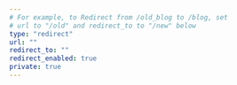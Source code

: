 ```yaml
---
# For example, to Redirect from /old_blog to /blog, set 
# url to "/old" and redirect_to to "/new" below
type: "redirect"
url: ""
redirect_to: ""
redirect_enabled: true
private: true
---
```

